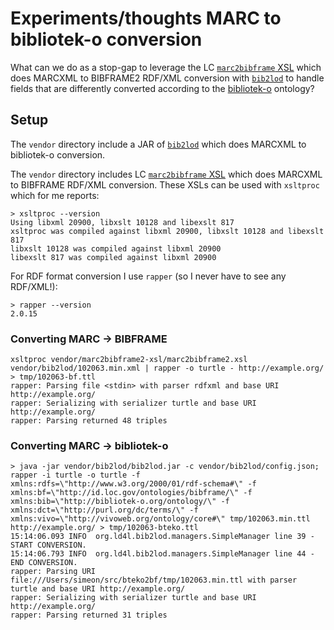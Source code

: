 # Experiments/thoughts MARC to bibliotek-o conversion

What can we do as a stop-gap to leverage the LC [`marc2bibframe` XSL](https://github.com/lcnetdev/marc2bibframe2) which does MARCXML to BIBFRAME2 RDF/XML conversion with [`bib2lod`](https://github.com/ld4l-labs/bib2lod) to handle fields that are differently converted according to the [bibliotek-o](https://bibliotek-o/) ontology?



## Setup

The `vendor` directory include a JAR of [`bib2lod`](https://github.com/ld4l-labs/bib2lod) which does MARCXML to bibliotek-o conversion.

The `vendor` directory includes LC [`marc2bibframe` XSL](https://github.com/lcnetdev/marc2bibframe2) which does MARCXML to BIBFRAME RDF/XML conversion. These XSLs can be used with `xsltproc` which for me reports:

```
> xsltproc --version
Using libxml 20900, libxslt 10128 and libexslt 817
xsltproc was compiled against libxml 20900, libxslt 10128 and libexslt 817
libxslt 10128 was compiled against libxml 20900
libexslt 817 was compiled against libxml 20900
```

For RDF format conversion I use `rapper` (so I never have to see any RDF/XML!):

```
> rapper --version
2.0.15
```

### Converting MARC -> BIBFRAME

```
xsltproc vendor/marc2bibframe2-xsl/marc2bibframe2.xsl vendor/bib2lod/102063.min.xml | rapper -o turtle - http://example.org/ > tmp/102063-bf.ttl
rapper: Parsing file <stdin> with parser rdfxml and base URI http://example.org/
rapper: Serializing with serializer turtle and base URI http://example.org/
rapper: Parsing returned 48 triples
```

### Converting MARC -> bibliotek-o

```
> java -jar vendor/bib2lod/bib2lod.jar -c vendor/bib2lod/config.json; rapper -i turtle -o turtle -f xmlns:rdfs=\"http://www.w3.org/2000/01/rdf-schema#\" -f xmlns:bf=\"http://id.loc.gov/ontologies/bibframe/\" -f xmlns:bib=\"http://bibliotek-o.org/ontology/\" -f xmlns:dct=\"http://purl.org/dc/terms/\" -f xmlns:vivo=\"http://vivoweb.org/ontology/core#\" tmp/102063.min.ttl http://example.org/ > tmp/102063-bteko.ttl
15:14:06.093 INFO  org.ld4l.bib2lod.managers.SimpleManager line 39 - START CONVERSION.
15:14:06.793 INFO  org.ld4l.bib2lod.managers.SimpleManager line 44 - END CONVERSION.
rapper: Parsing URI file:///Users/simeon/src/bteko2bf/tmp/102063.min.ttl with parser turtle and base URI http://example.org/
rapper: Serializing with serializer turtle and base URI http://example.org/
rapper: Parsing returned 31 triples
```

